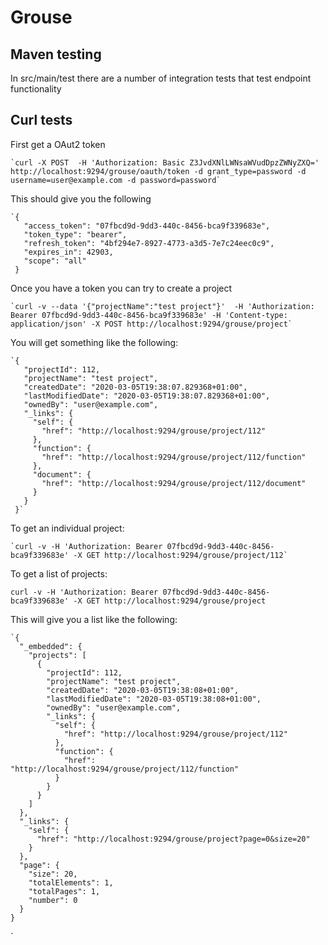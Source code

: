 # Grouse

## Maven testing

In src/main/test there  are a number of integration tests that test endpoint functionality

## Curl tests

First get a OAut2 token

    `curl -X POST  -H 'Authorization: Basic Z3JvdXNlLWNsaWVudDpzZWNyZXQ=' http://localhost:9294/grouse/oauth/token -d grant_type=password -d username=user@example.com -d password=password`

This should give you the following

    `{
       "access_token": "07fbcd9d-9dd3-440c-8456-bca9f339683e",
       "token_type": "bearer",
       "refresh_token": "4bf294e7-8927-4773-a3d5-7e7c24eec0c9",
       "expires_in": 42903,
       "scope": "all"
     }

Once you have a token you can try to create a project

    `curl -v --data '{"projectName":"test project"}'  -H 'Authorization: Bearer 07fbcd9d-9dd3-440c-8456-bca9f339683e' -H 'Content-type: application/json' -X POST http://localhost:9294/grouse/project`


You will get something like the following:    
    
    `{
       "projectId": 112,
       "projectName": "test project",
       "createdDate": "2020-03-05T19:38:07.829368+01:00",
       "lastModifiedDate": "2020-03-05T19:38:07.829368+01:00",
       "ownedBy": "user@example.com",
       "_links": {
         "self": {
           "href": "http://localhost:9294/grouse/project/112"
         },
         "function": {
           "href": "http://localhost:9294/grouse/project/112/function"
         },
         "document": {
           "href": "http://localhost:9294/grouse/project/112/document"
         }
       }
     }`
     
To get an individual project:

    `curl -v -H 'Authorization: Bearer 07fbcd9d-9dd3-440c-8456-bca9f339683e' -X GET http://localhost:9294/grouse/project/112`

To get a list of projects:

   `curl -v -H 'Authorization: Bearer 07fbcd9d-9dd3-440c-8456-bca9f339683e' -X GET http://localhost:9294/grouse/project`


This will give you a list like the following:
 
    `{
      "_embedded": {
        "projects": [
          {
            "projectId": 112,
            "projectName": "test project",
            "createdDate": "2020-03-05T19:38:08+01:00",
            "lastModifiedDate": "2020-03-05T19:38:08+01:00",
            "ownedBy": "user@example.com",
            "_links": {
              "self": {
                "href": "http://localhost:9294/grouse/project/112"
              },
              "function": {
                "href": "http://localhost:9294/grouse/project/112/function"
              }
            }
          }
        ]
      },
      "_links": {
        "self": {
          "href": "http://localhost:9294/grouse/project?page=0&size=20"
        }
      },
      "page": {
        "size": 20,
        "totalElements": 1,
        "totalPages": 1,
        "number": 0
      }
    }
`